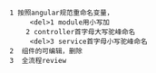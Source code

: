 
    1 按照angular规范重命名变量，
         <del>1 module用小写加
        2 controller首字母大写驼峰命名
         <del>3 service首字母小写驼峰命名
    2  组件的可编辑，删除
    3  全流程review